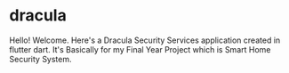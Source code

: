 # dracula

Hello! Welcome.
  Here's a Dracula Security Services application created in flutter dart. It's Basically for my Final Year Project which is Smart Home Security System.

